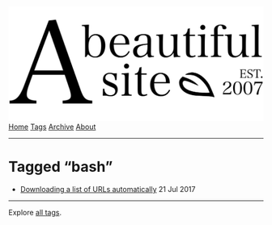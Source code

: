 <a href="../../index.html" class="header-link"><img src="../../images/logos/wordmark.svg" alt="A Beautiful Site" class="wordmark" /></a> <a href="../../index.html" class="nav-item">Home</a> <a href="../index.html" class="nav-item">Tags</a> <a href="../../posts/index.html" class="nav-item">Archive</a> <a href="../../about/index.html" class="nav-item">About</a>

---

# Tagged “bash”

- <a href="../../posts/downloading-a-list-of-urls-automatically/index.html" class="post-list-item-link">Downloading a list of URLs automatically</a> 21 Jul 2017

---

Explore [all tags](../index.html).
